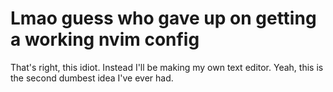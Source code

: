 # Lmao guess who gave up on getting a working nvim config
That's right, this idiot.
Instead I'll be making my own text editor.
Yeah, this is the second dumbest idea I've ever had.